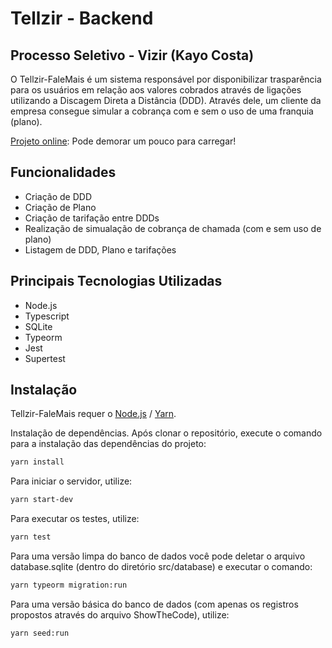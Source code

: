 # Tellzir - Backend
## Processo Seletivo - Vizir (Kayo Costa)

O Tellzir-FaleMais é um sistema responsável por disponibilizar trasparência para os usuários em relação aos valores cobrados através de ligações utilizando a Discagem Direta a Distância (DDD). Através dele, um cliente da empresa consegue simular a cobrança com e sem o uso de uma franquia (plano).

[Projeto online](https://tellzir-frontend-kayo.herokuapp.com/): Pode demorar um pouco para carregar!

## Funcionalidades

- Criação de DDD
- Criação de Plano
- Criação de tarifação entre DDDs
- Realização de simualação de cobrança de chamada (com e sem uso de plano)
- Listagem de DDD, Plano e tarifações

## Principais Tecnologias Utilizadas
- Node.js
- Typescript
- SQLite
- Typeorm
- Jest
- Supertest

## Instalação

Tellzir-FaleMais requer o [Node.js](https://nodejs.org/) / [Yarn](https://www.npmjs.com/package/yarn).

Instalação de dependências.
Após clonar o repositório, execute o comando para a instalação das dependências do projeto: 
```sh
yarn install
```

Para iniciar o servidor, utilize: 
```sh
yarn start-dev
```

Para executar os testes, utilize: 
```sh
yarn test
```

Para uma versão limpa do banco de dados você pode deletar o arquivo database.sqlite (dentro do diretório src/database) e executar o comando: 
```sh
yarn typeorm migration:run
```

Para uma versão básica do banco de dados (com apenas os registros propostos através do arquivo ShowTheCode), utilize: 
```sh
yarn seed:run
```
